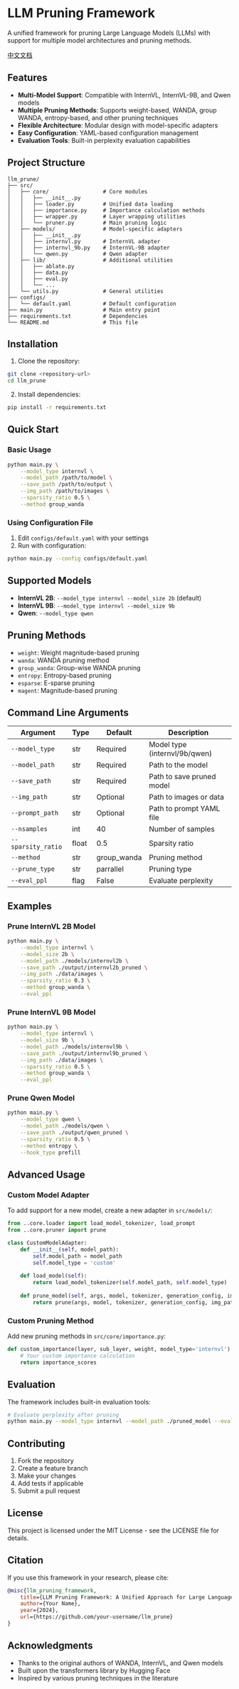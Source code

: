 # LLM Pruning Framework

A unified framework for pruning Large Language Models (LLMs) with support for multiple model architectures and pruning methods.

[中文文档](README_zh.md)

## Features

- **Multi-Model Support**: Compatible with InternVL, InternVL-9B, and Qwen models
- **Multiple Pruning Methods**: Supports weight-based, WANDA, group WANDA, entropy-based, and other pruning techniques
- **Flexible Architecture**: Modular design with model-specific adapters
- **Easy Configuration**: YAML-based configuration management
- **Evaluation Tools**: Built-in perplexity evaluation capabilities

## Project Structure

```
llm_prune/
├── src/
│   ├── core/                 # Core modules
│   │   ├── __init__.py
│   │   ├── loader.py         # Unified data loading
│   │   ├── importance.py     # Importance calculation methods
│   │   ├── wrapper.py        # Layer wrapping utilities
│   │   └── pruner.py         # Main pruning logic
│   ├── models/               # Model-specific adapters
│   │   ├── __init__.py
│   │   ├── internvl.py       # InternVL adapter
│   │   ├── internvl_9b.py    # InternVL-9B adapter
│   │   └── qwen.py           # Qwen adapter
│   ├── lib/                  # Additional utilities
│   │   ├── ablate.py
│   │   ├── data.py
│   │   ├── eval.py
│   │   └── ...
│   └── utils.py              # General utilities
├── configs/
│   └── default.yaml          # Default configuration
├── main.py                   # Main entry point
├── requirements.txt          # Dependencies
└── README.md                 # This file
```

## Installation

1. Clone the repository:
```bash
git clone <repository-url>
cd llm_prune
```

2. Install dependencies:
```bash
pip install -r requirements.txt
```

## Quick Start

### Basic Usage

```bash
python main.py \
    --model_type internvl \
    --model_path /path/to/model \
    --save_path /path/to/output \
    --img_path /path/to/images \
    --sparsity_ratio 0.5 \
    --method group_wanda
```

### Using Configuration File

1. Edit `configs/default.yaml` with your settings
2. Run with configuration:

```bash
python main.py --config configs/default.yaml
```

## Supported Models

- **InternVL 2B**: `--model_type internvl --model_size 2b` (default)
- **InternVL 9B**: `--model_type internvl --model_size 9b`
- **Qwen**: `--model_type qwen`

## Pruning Methods

- `weight`: Weight magnitude-based pruning
- `wanda`: WANDA pruning method
- `group_wanda`: Group-wise WANDA pruning
- `entropy`: Entropy-based pruning
- `esparse`: E-sparse pruning
- `magent`: Magnitude-based pruning

## Command Line Arguments

| Argument | Type | Default | Description |
|----------|------|---------|-------------|
| `--model_type` | str | Required | Model type (internvl/9b/qwen) |
| `--model_path` | str | Required | Path to the model |
| `--save_path` | str | Required | Path to save pruned model |
| `--img_path` | str | Optional | Path to images or data |
| `--prompt_path` | str | Optional | Path to prompt YAML file |
| `--nsamples` | int | 40 | Number of samples |
| `--sparsity_ratio` | float | 0.5 | Sparsity ratio |
| `--method` | str | group_wanda | Pruning method |
| `--prune_type` | str | parrallel | Pruning type |
| `--eval_ppl` | flag | False | Evaluate perplexity |

## Examples

### Prune InternVL 2B Model

```bash
python main.py \
    --model_type internvl \
    --model_size 2b \
    --model_path ./models/internvl2b \
    --save_path ./output/internvl2b_pruned \
    --img_path ./data/images \
    --sparsity_ratio 0.3 \
    --method group_wanda \
    --eval_ppl
```

### Prune InternVL 9B Model

```bash
python main.py \
    --model_type internvl \
    --model_size 9b \
    --model_path ./models/internvl9b \
    --save_path ./output/internvl9b_pruned \
    --img_path ./data/images \
    --sparsity_ratio 0.5 \
    --method group_wanda \
    --eval_ppl
```

### Prune Qwen Model

```bash
python main.py \
    --model_type qwen \
    --model_path ./models/qwen \
    --save_path ./output/qwen_pruned \
    --sparsity_ratio 0.5 \
    --method entropy \
    --hook_type prefill
```

## Advanced Usage

### Custom Model Adapter

To add support for a new model, create a new adapter in `src/models/`:

```python
from ..core.loader import load_model_tokenizer, load_prompt
from ..core.pruner import prune

class CustomModelAdapter:
    def __init__(self, model_path):
        self.model_path = model_path
        self.model_type = 'custom'
        
    def load_model(self):
        return load_model_tokenizer(self.model_path, self.model_type)
    
    def prune_model(self, args, model, tokenizer, generation_config, img_path, prompt):
        return prune(args, model, tokenizer, generation_config, img_path, prompt, self.model_type)
```

### Custom Pruning Method

Add new pruning methods in `src/core/importance.py`:

```python
def custom_importance(layer, sub_layer, weight, model_type='internvl'):
    # Your custom importance calculation
    return importance_scores
```

## Evaluation

The framework includes built-in evaluation tools:

```bash
# Evaluate perplexity after pruning
python main.py --model_type internvl --model_path ./pruned_model --eval_ppl
```

## Contributing

1. Fork the repository
2. Create a feature branch
3. Make your changes
4. Add tests if applicable
5. Submit a pull request

## License

This project is licensed under the MIT License - see the LICENSE file for details.

## Citation

If you use this framework in your research, please cite:

```bibtex
@misc{llm_pruning_framework,
    title={LLM Pruning Framework: A Unified Approach for Large Language Model Compression},
    author={Your Name},
    year={2024},
    url={https://github.com/your-username/llm_prune}
}
```

## Acknowledgments

- Thanks to the original authors of WANDA, InternVL, and Qwen models
- Built upon the transformers library by Hugging Face
- Inspired by various pruning techniques in the literature